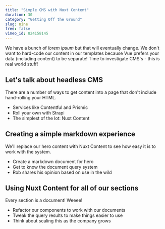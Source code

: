 ```yaml
---
title: "Simple CMS with Nuxt Content"
duration: 30
category: "Getting Off the Ground"
slug: nine
free: false
vimeo_id: 824158145
---
```


We have a bunch of _lorem ipsum_ but that will eventually change. We don't want to hard-code our content in our templates because Vue prefers your data (including content) to be separate! Time to investigate CMS's - this is real world stuff!

## Let's talk about headless CMS
There are a number of ways to get content into a page that don't include hand-rolling your HTML.

 - Services like Contentful and Prismic
 - Roll your own with Strapi
 - The simplest of the lot: Nuxt Content

## Creating a simple markdown experience
We'll replace our hero content with Nuxt Content to see how easy it is to work with the system.

 - Create a markdown document for hero
 - Get to know the document query system
 - Rob shares his opinion based on use in the wild

## Using Nuxt Content for all of our sections
Every section is a document! Weeee!

 - Refactor our components to work with our documents
 - Tweak the query results to make things easier to use
 - Think about scaling this as the company grows
